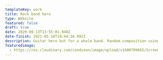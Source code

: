 ```yaml
---
templateKey: work
title: Rock band hero
type: Website
featured: false
draft: true
date: 2020-08-13T13:55:01.948Z
date-finish: 2021-05-18T19:44:16.992Z
description: Guitar hero but for a whole band. Random composition using the 3 rock chords.
featuredimage:
  - https://res.cloudinary.com/candusen/image/upload/v1600709665/Screen_Shot_2020-09-21_at_1.34.03_PM_r9pdqe.png
---
```


